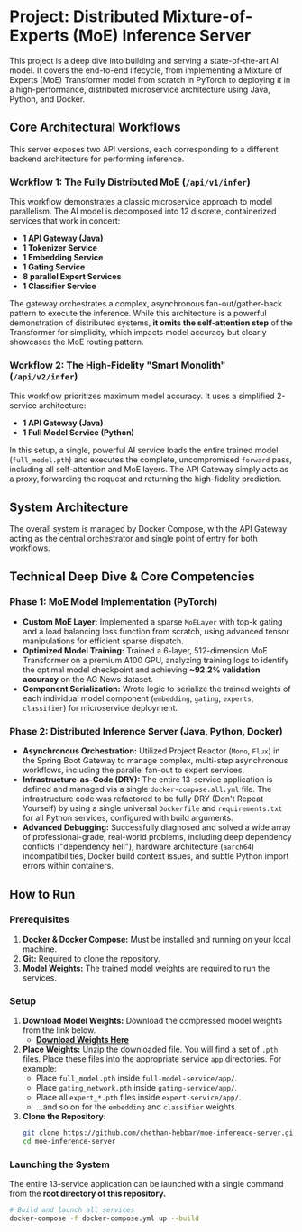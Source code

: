 # Project: Distributed Mixture-of-Experts (MoE) Inference Server

This project is a deep dive into building and serving a state-of-the-art AI model. It covers the end-to-end lifecycle, from implementing a Mixture of Experts (MoE) Transformer model from scratch in PyTorch to deploying it in a high-performance, distributed microservice architecture using Java, Python, and Docker.

## Core Architectural Workflows

This server exposes two API versions, each corresponding to a different backend architecture for performing inference.

### Workflow 1: The Fully Distributed MoE (`/api/v1/infer`)

This workflow demonstrates a classic microservice approach to model parallelism. The AI model is decomposed into 12 discrete, containerized services that work in concert:

*   **1 API Gateway (Java)**
*   **1 Tokenizer Service**
*   **1 Embedding Service**
*   **1 Gating Service**
*   **8 parallel Expert Services**
*   **1 Classifier Service**

The gateway orchestrates a complex, asynchronous fan-out/gather-back pattern to execute the inference. While this architecture is a powerful demonstration of distributed systems, **it omits the self-attention step** of the Transformer for simplicity, which impacts model accuracy but clearly showcases the MoE routing pattern.

### Workflow 2: The High-Fidelity "Smart Monolith" (`/api/v2/infer`)

This workflow prioritizes maximum model accuracy. It uses a simplified 2-service architecture:

*   **1 API Gateway (Java)**
*   **1 Full Model Service (Python)**

In this setup, a single, powerful AI service loads the entire trained model (`full_model.pth`) and executes the complete, uncompromised `forward` pass, including all self-attention and MoE layers. The API Gateway simply acts as a proxy, forwarding the request and returning the high-fidelity prediction.

## System Architecture

The overall system is managed by Docker Compose, with the API Gateway acting as the central orchestrator and single point of entry for both workflows.

## Technical Deep Dive & Core Competencies

### Phase 1: MoE Model Implementation (PyTorch)

*   **Custom MoE Layer:** Implemented a sparse `MoELayer` with top-k gating and a load balancing loss function from scratch, using advanced tensor manipulations for efficient sparse dispatch.
*   **Optimized Model Training:** Trained a 6-layer, 512-dimension MoE Transformer on a premium A100 GPU, analyzing training logs to identify the optimal model checkpoint and achieving **~92.2% validation accuracy** on the AG News dataset.
*   **Component Serialization:** Wrote logic to serialize the trained weights of each individual model component (`embedding`, `gating`, `experts`, `classifier`) for microservice deployment.

### Phase 2: Distributed Inference Server (Java, Python, Docker)

*   **Asynchronous Orchestration:** Utilized Project Reactor (`Mono`, `Flux`) in the Spring Boot Gateway to manage complex, multi-step asynchronous workflows, including the parallel fan-out to expert services.
*   **Infrastructure-as-Code (DRY):** The entire 13-service application is defined and managed via a single `docker-compose.all.yml` file. The infrastructure code was refactored to be fully DRY (Don't Repeat Yourself) by using a single universal `Dockerfile` and `requirements.txt` for all Python services, configured with build arguments.
*   **Advanced Debugging:** Successfully diagnosed and solved a wide array of professional-grade, real-world problems, including deep dependency conflicts ("dependency hell"), hardware architecture (`aarch64`) incompatibilities, Docker build context issues, and subtle Python import errors within containers.

## How to Run

### Prerequisites

1.  **Docker & Docker Compose:** Must be installed and running on your local machine.
2.  **Git:** Required to clone the repository.
3.  **Model Weights:** The trained model weights are required to run the services.

### Setup

1.  **Download Model Weights:** Download the compressed model weights from the link below.
    *   **[Download Weights Here](https://drive.google.com/file/d/12j5DQe26d4zOgaQ8isFAh_rQQmYqG5a3/view?usp=sharing)**
2.  **Place Weights:** Unzip the downloaded file. You will find a set of `.pth` files. Place these files into the appropriate service `app` directories. For example:
    *   Place `full_model.pth` inside `full-model-service/app/`.
    *   Place `gating_network.pth` inside `gating-service/app/`.
    *   Place all `expert_*.pth` files inside `expert-service/app/`.
    *   ...and so on for the `embedding` and `classifier` weights.
3.  **Clone the Repository:**
    ```bash
    git clone https://github.com/chethan-hebbar/moe-inference-server.git
    cd moe-inference-server
    ```

### Launching the System

The entire 13-service application can be launched with a single command from the **root directory of this repository.**

```bash
# Build and launch all services
docker-compose -f docker-compose.yml up --build